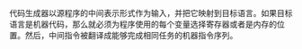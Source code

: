 代码生成器以源程序的中间表示形式作为输入，并把它映射到目标语言。如果目标语言是机器代码，那么就必须为程序使用的每个变量选择寄存器或者是内存的位置。然后，中间指令被翻译成能够完成相同任务的机器指令序列。

